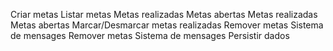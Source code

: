 Criar metas
Listar metas
  Metas realizadas
  Metas abertas
  Metas realizadas
  Metas abertas
Marcar/Desmarcar metas realizadas
Remover metas
Sistema de mensages
Remover metas
Sistema de mensages
Persistir dados